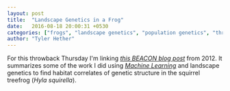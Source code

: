 ```yaml
---
layout: post
title:  "Landscape Genetics in a Frog"
date:   2016-08-18 20:00:31 +0530
categories: ["frogs", "landscape genetics", "population genetics", "throwback Thursday"]
author: "Tyler Hether"
---
```


For this throwback Thursday I'm linking [*this BEACON blog post*](https://www3.beacon-center.org/blog/2012/04/10/beacon-researchers-at-work-effect-of-landscapes-and-ecology-on-gene-flow-and-speciation/) from 2012. It summarizes some of the work I did using [*Machine Learning*](https://en.wikipedia.org/wiki/Random_forest) and landscape genetics to find habitat correlates of genetic structure in the squirrel treefrog (_Hyla squirella_).
